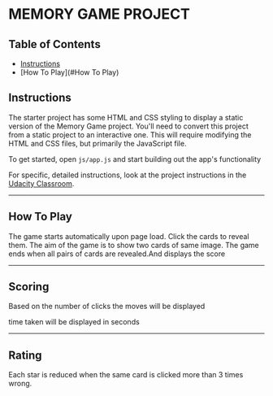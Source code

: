 # MEMORY GAME PROJECT

## Table of Contents

* [Instructions](#instructions)
* [How To Play](#How To Play)

## Instructions

The starter project has some HTML and CSS styling to display a static version of the Memory Game project. You'll need to convert this project from a static project to an interactive one. This will require modifying the HTML and CSS files, but primarily the JavaScript file.

To get started, open `js/app.js` and start building out the app's functionality

For specific, detailed instructions, look at the project instructions in the [Udacity Classroom](https://classroom.udacity.com/me).

-----------------------------------------------------------------------------------------------------

## How To Play

The game starts automatically upon page load. Click the cards to reveal them. The aim of the game is to show two cards of same image. The game ends when all pairs of cards are revealed.And displays the score

------------------------------------------------------------------------------------------------------

## Scoring

Based on the number of clicks the moves will be displayed

time taken will be displayed in seconds

-----------------------------------------------------------------------------------------------------

## Rating

Each star is reduced when the same card is clicked more than 3 times wrong.




